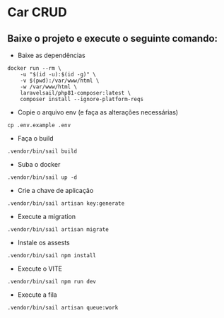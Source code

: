 # Car CRUD

## Baixe o projeto e execute o seguinte comando:

- Baixe as dependências
````
docker run --rm \
    -u "$(id -u):$(id -g)" \
    -v $(pwd):/var/www/html \
    -w /var/www/html \
    laravelsail/php81-composer:latest \
    composer install --ignore-platform-reqs
````

- Copie o arquivo env (e faça as alterações necessárias)
````
cp .env.example .env
````

- Faça o build
````
.vendor/bin/sail build 
````

- Suba o docker
````
.vendor/bin/sail up -d 
````

- Crie a chave de aplicação
````
.vendor/bin/sail artisan key:generate
````

- Execute a migration
````
.vendor/bin/sail artisan migrate
````

- Instale os assests
````
.vendor/bin/sail npm install
````

- Execute o VITE
````
.vendor/bin/sail npm run dev
````

- Execute a fila
````
.vendor/bin/sail artisan queue:work
````
